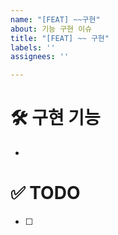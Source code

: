 ```yaml
---
name: "[FEAT] ~~구현"
about: 기능 구현 이슈
title: "[FEAT] ~~ 구현"
labels: ''
assignees: ''

---
```


# 🛠️ 구현 기능
- 

# ✅ TODO
- [ ]

